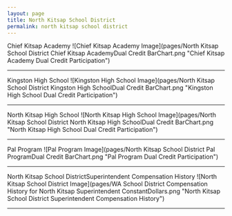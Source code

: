 ```yaml
---
layout: page
title: North Kitsap School District
permalink: north kitsap school district
---
```



Chief Kitsap Academy
![Chief Kitsap Academy Image](pages/North Kitsap School District Chief Kitsap AcademyDual Credit BarChart.png "Chief Kitsap Academy Dual Credit Participation")

___

Kingston High School
![Kingston High School Image](pages/North Kitsap School District Kingston High SchoolDual Credit BarChart.png "Kingston High School Dual Credit Participation")

___

North Kitsap High School
![North Kitsap High School Image](pages/North Kitsap School District North Kitsap High SchoolDual Credit BarChart.png "North Kitsap High School Dual Credit Participation")

___

Pal Program
![Pal Program Image](pages/North Kitsap School District Pal ProgramDual Credit BarChart.png "Pal Program Dual Credit Participation")

___

North Kitsap School DistrictSuperintendent Compensation History
![North Kitsap School District Image](pages/WA School District Compensation History for North Kitsap Superintendent ConstantDollars.png "North Kitsap School District Superintendent Compensation History")

___

